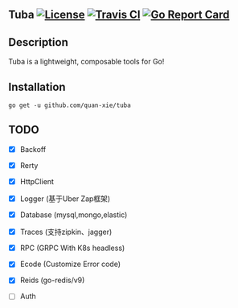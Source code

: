## Tuba [![License](https://img.shields.io/:license-apache-blue.svg)](https://opensource.org/licenses/Apache-2.0) [![Travis CI](https://api.travis-ci.org/quan-xie/tuba.svg?branch=master)](https://travis-ci.org/quan-xie/tuba) [![Go Report Card](https://goreportcard.com/badge/quan-xie/tuba)](https://goreportcard.com/report/github.com/quan-xie/tuba)

## Description

Tuba is a lightweight, composable tools for Go!

## Installation
```
go get -u github.com/quan-xie/tuba
```

## TODO 
- [x] Backoff
- [x] Rerty 
- [x] HttpClient  
- [x] Logger (基于Uber Zap框架)
- [x] Database (mysql,mongo,elastic) 
- [x] Traces (支持zipkin、jagger) 
- [x] RPC (GRPC With K8s headless)
- [x] Ecode (Customize Error code)
- [x] Reids (go-redis/v9)
- [ ] Auth 

